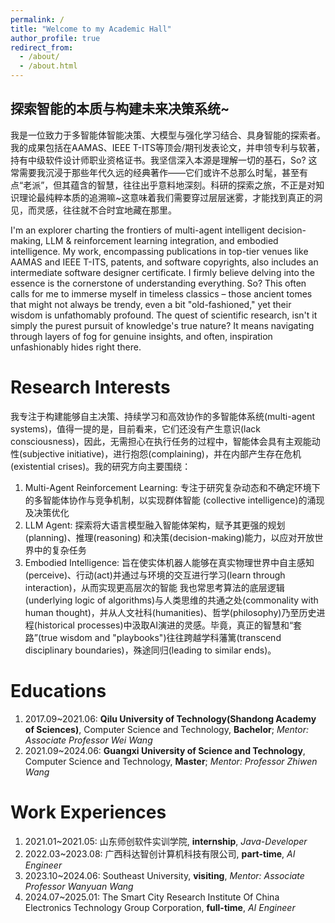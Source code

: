 ```yaml
---
permalink: /
title: "Welcome to my Academic Hall"
author_profile: true
redirect_from: 
  - /about/
  - /about.html
---
```


**探索智能的本质与构建未来决策系统~**
------
我是一位致力于多智能体智能决策、大模型与强化学习结合、具身智能的探索者。我的成果包括在AAMAS、IEEE T-ITS等顶会/期刊发表论文，并申领专利与软著，持有中级软件设计师职业资格证书。我坚信深入本源是理解一切的基石，So? 这常需要我沉浸于那些年代久远的经典著作——它们或许不总那么时髦，甚至有点“老派”，但其蕴含的智慧，往往出乎意料地深刻。科研的探索之旅，不正是对知识理论最纯粹本质的追溯嘛~这意味着我们需要穿过层层迷雾，才能找到真正的洞见，而灵感，往往就不合时宜地藏在那里。

I'm an explorer charting the frontiers of multi-agent intelligent decision-making, LLM & reinforcement learning integration, and embodied intelligence. My work, encompassing publications in top-tier venues like AAMAS and IEEE T-ITS, patents, and software copyrights, also includes an intermediate software designer certificate. I firmly believe delving into the essence is the cornerstone of understanding everything. So? This often calls for me to immerse myself in timeless classics – those ancient tomes that might not always be trendy, even a bit "old-fashioned," yet their wisdom is unfathomably profound. The quest of scientific research, isn't it simply the purest pursuit of knowledge's true nature? It means navigating through layers of fog for genuine insights, and often, inspiration unfashionably hides right there.

Research Interests
======
我专注于构建能够自主决策、持续学习和高效协作的多智能体系统(multi-agent systems)，值得一提的是，目前看来，它们还没有产生意识(lack consciousness)，因此，无需担心在执行任务的过程中，智能体会具有主观能动性(subjective initiative)，进行抱怨(complaining)，并在内部产生存在危机(existential crises)。我的研究方向主要围绕：
1. Multi-Agent Reinforcement Learning: 专注于研究复杂动态和不确定环境下的多智能体协作与竞争机制，以实现群体智能 (collective intelligence)的涌现及决策优化
2. LLM Agent: 探索将大语言模型融入智能体架构，赋予其更强的规划(planning)、推理(reasoning) 和决策(decision-making)能力，以应对开放世界中的复杂任务
3. Embodied Intelligence: 旨在使实体机器人能够在真实物理世界中自主感知(perceive)、行动(act)并通过与环境的交互进行学习(learn through interaction)，从而实现更高层次的智能
我也常思考算法的底层逻辑(underlying logic of algorithms)与人类思维的共通之处(commonality with human thought)，并从人文社科(humanities)、哲学(philosophy)乃至历史进程(historical processes)中汲取AI演进的灵感。毕竟，真正的智慧和“套路”(true wisdom and "playbooks")往往跨越学科藩篱(transcend disciplinary boundaries)，殊途同归(leading to similar ends)。

Educations
======
1. 2017.09~2021.06: **Qilu University of Technology(Shandong Academy of Sciences)**, Computer Science and Technology, **Bachelor**; _Mentor: Associate Professor Wei Wang_
2. 2021.09~2024.06: **Guangxi University of Science and Technology**, Computer Science and Technology, **Master**; _Mentor: Professor Zhiwen Wang_

Work Experiences
======
1. 2021.01~2021.05: 山东师创软件实训学院, **internship**, _Java-Developer_
2. 2022.03~2023.08: 广西科达智创计算机科技有限公司, **part-time**, _AI Engineer_
3. 2023.10~2024.06: Southeast University, **visiting**, _Mentor: Associate Professor Wanyuan Wang_
4. 2024.07~2025.01: The Smart City Research Institute Of China Electronics Technology Group Corporation, **full-time**, _AI Engineer_
